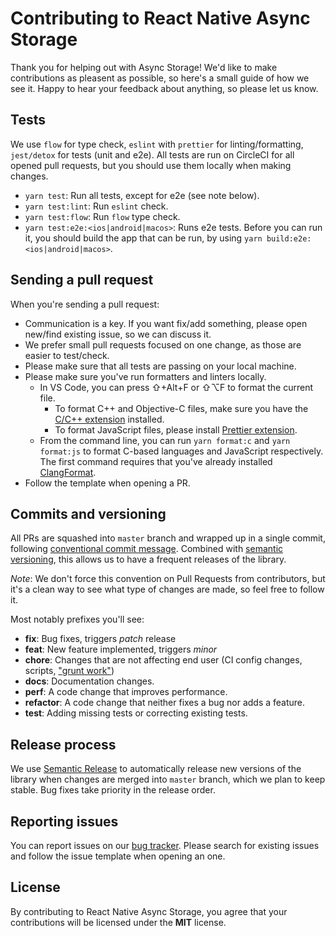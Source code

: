 # Contributing to React Native Async Storage

Thank you for helping out with Async Storage!
We'd like to make contributions as pleasent as possible, so here's a small guide of how we see it. Happy to hear your feedback about anything, so please let us know.


## Tests
We use `flow` for type check, `eslint` with `prettier` for linting/formatting, `jest/detox` for tests (unit and e2e). All tests are run on CircleCI for all opened pull requests, but you should use them locally when making changes.

* `yarn test`: Run all tests, except for e2e (see note below).
* `yarn test:lint`: Run `eslint` check.
* `yarn test:flow`: Run `flow` type check.
* `yarn test:e2e:<ios|android|macos>`: Runs e2e tests. Before you can run it, you should build the app that can be run, by using `yarn build:e2e:<ios|android|macos>`.


## Sending a pull request
When you're sending a pull request:

* Communication is a key. If you want fix/add something, please open new/find existing issue, so we can discuss it.
* We prefer small pull requests focused on one change, as those are easier to test/check.
* Please make sure that all tests are passing on your local machine.
* Please make sure you've run formatters and linters locally.
  * In VS Code, you can press ⇧+Alt+F or ⇧⌥F to format the current file.
    * To format C++ and Objective-C files, make sure you have the [C/C++ extension](https://marketplace.visualstudio.com/items?itemName=ms-vscode.cpptools) installed.
    * To format JavaScript files, please install [Prettier extension](https://marketplace.visualstudio.com/items?itemName=esbenp.prettier-vscode).
  * From the command line, you can run `yarn format:c` and `yarn format:js` to format C-based languages and JavaScript respectively. The first command requires that you've already installed [ClangFormat](https://clang.llvm.org/docs/ClangFormat.html).
* Follow the template when opening a PR.


## Commits and versioning
All PRs are squashed into `master` branch and wrapped up in a single commit, following [conventional commit message](https://www.conventionalcommits.org/en/v1.0.0-beta.3). Combined with [semantic versioning](https://semver.org/), this allows us to have a frequent releases of the library.

*Note*: We don't force this convention on Pull Requests from contributors, but it's a clean way to see what type of changes are made, so feel free to follow it.


Most notably prefixes you'll see:

* **fix**: Bug fixes, triggers *patch* release
* **feat**: New feature implemented, triggers *minor*
* **chore**: Changes that are not affecting end user (CI config changes, scripts, ["grunt work"](https://stackoverflow.com/a/26944812/3510245))
* **docs**: Documentation changes.
* **perf**: A code change that improves performance.
* **refactor**: A code change that neither fixes a bug nor adds a feature.
* **test**: Adding missing tests or correcting existing tests.


## Release process
We use [Semantic Release](http://semantic-release.org) to automatically release new versions of the library when changes are merged into `master` branch, which we plan to keep stable. Bug fixes take priority in the release order.

## Reporting issues
You can report issues on our [bug tracker](https://github.com/react-native-community/react-native-async-storage/issues). Please search for existing issues and follow the issue template when opening an one.


## License
By contributing to React Native Async Storage, you agree that your contributions will be licensed under the **MIT** license.
